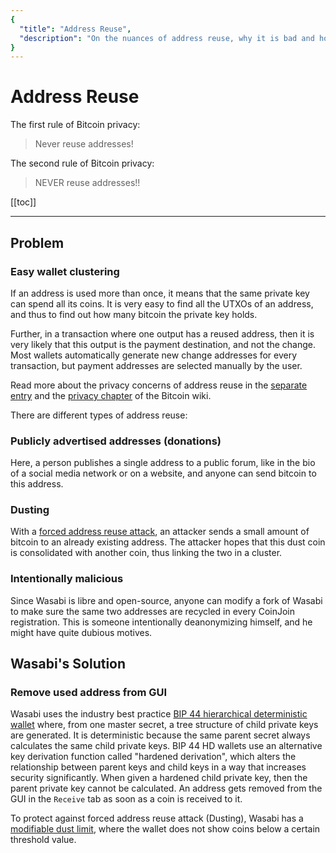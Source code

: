 ```yaml
---
{
  "title": "Address Reuse",
  "description": "On the nuances of address reuse, why it is bad and how to fix it. This is the Wasabi documentation, an archive of knowledge about the open-source, non-custodial and privacy-focused Bitcoin wallet for desktop."
}
---
```


# Address Reuse

The first rule of Bitcoin privacy:

> Never reuse addresses!

The second rule of Bitcoin privacy:

> NEVER reuse addresses!!

[[toc]]

---

## Problem

### Easy wallet clustering

If an address is used more than once, it means that the same private key can spend all its coins.
It is very easy to find all the UTXOs of an address, and thus to find out how many bitcoin the private key holds.

Further, in a transaction where one output has a reused address, then it is very likely that this output is the payment destination, and not the change.
Most wallets automatically generate new change addresses for every transaction, but payment addresses are selected manually by the user.

Read more about the privacy concerns of address reuse in the [separate entry](https://en.bitcoin.it/wiki/Address_reuse) and the [privacy chapter](https://en.bitcoin.it/Privacy#Address_reuse) of the Bitcoin wiki.

There are different types of address reuse:

### Publicly advertised addresses (donations)

Here, a person publishes a single address to a public forum, like in the bio of a social media network or on a website, and anyone can send bitcoin to this address.

### Dusting

With a [forced address reuse attack](https://en.bitcoin.it/Privacy#Forced_address_reuse), an attacker sends a small amount of bitcoin to an already existing address.
The attacker hopes that this dust coin is consolidated with another coin, thus linking the two in a cluster.

### Intentionally malicious

Since Wasabi is libre and open-source, anyone can modify a fork of Wasabi to make sure the same two addresses are recycled in every CoinJoin registration.
This is someone intentionally deanonymizing himself, and he might have quite dubious motives.

## Wasabi's Solution

### Remove used address from GUI

Wasabi uses the industry best practice [BIP 44 hierarchical deterministic wallet](/using-wasabi/BIPs.md#bip-44-multi-account-hierarchy-for-deterministic-wallets) where, from one master secret, a tree structure of child private keys are generated.
It is deterministic because the same parent secret always calculates the same child private keys.
BIP 44 HD wallets use an alternative key derivation function called "hardened derivation", which alters the relationship between parent keys and child keys in a way that increases security significantly.
When given a hardened child private key, then the parent private key cannot be calculated.
An address gets removed from the GUI in the `Receive` tab as soon as a coin is received to it.

To protect against forced address reuse attack (Dusting), Wasabi has a [modifiable dust limit](/FAQ/FAQ-UseWasabi.md#what-is-the-dust-threshold), where the wallet does not show coins below a certain threshold value.
